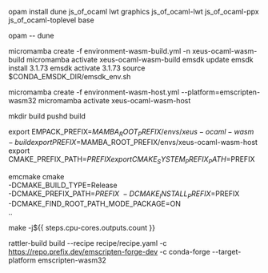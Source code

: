 
opam install dune js_of_ocaml lwt graphics js_of_ocaml-lwt js_of_ocaml-ppx js_of_ocaml-toplevel base


opam -- dune 

micromamba create -f environment-wasm-build.yml -n xeus-ocaml-wasm-build
micromamba activate xeus-ocaml-wasm-build
emsdk update
emsdk install 3.1.73
emsdk activate 3.1.73
source $CONDA_EMSDK_DIR/emsdk_env.sh


micromamba create -f environment-wasm-host.yml --platform=emscripten-wasm32
micromamba activate xeus-ocaml-wasm-host

mkdir build
pushd build

export EMPACK_PREFIX=$MAMBA_ROOT_PREFIX/envs/xeus-ocaml-wasm-build
export PREFIX=$MAMBA_ROOT_PREFIX/envs/xeus-ocaml-wasm-host
export CMAKE_PREFIX_PATH=$PREFIX
export CMAKE_SYSTEM_PREFIX_PATH=$PREFIX

emcmake cmake \
-DCMAKE_BUILD_TYPE=Release                        \
-DCMAKE_PREFIX_PATH=$PREFIX                       \
-DCMAKE_INSTALL_PREFIX=$PREFIX                    \
-DCMAKE_FIND_ROOT_PATH_MODE_PACKAGE=ON            \
..

make -j${{ steps.cpu-cores.outputs.count }}



rattler-build build --recipe recipe/recipe.yaml -c  https://repo.prefix.dev/emscripten-forge-dev  -c conda-forge --target-platform emscripten-wasm32